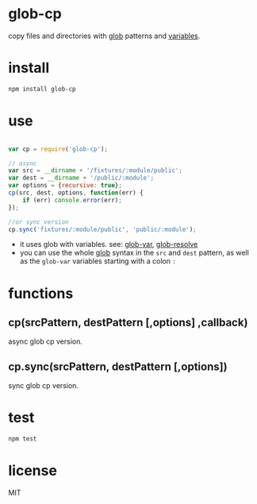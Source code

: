 # glob-cp
copy files and directories with [glob](https://github.com/isaacs/node-glob) patterns and [variables](https://github.com/intesso/glob-resolve).

# install

```bash
npm install glob-cp
```

# use

```js

var cp = require('glob-cp');

// async
var src = __dirname + '/fixtures/:module/public';
var dest = __dirname + '/public/:module';
var options = {recursive: true};
cp(src, dest, options, function(err) {
    if (err) console.error(err);
});

```

```js
//or sync version
cp.sync('fixtures/:module/public', 'public/:module');

```

 - it uses glob with variables. see: [glob-var](https://github.com/intesso/glob-var), [glob-resolve](https://github.com/intesso/glob-resolve)
 - you can use the whole [glob](https://github.com/isaacs/node-glob) syntax in the `src` and `dest` pattern,
   as well as the `glob-var` variables starting with a colon `:`

# functions

## cp(srcPattern, destPattern [,options] ,callback)
async glob cp version.

## cp.sync(srcPattern, destPattern [,options])
sync glob cp version.


# test
```bash
npm test
```

# license
MIT


